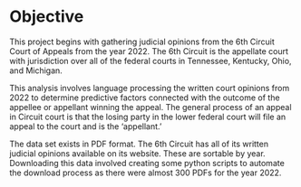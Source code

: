 # Objective

This project begins with gathering judicial opinions from the 6th Circuit Court of Appeals from the year 2022. The 6th Circuit is the appellate court with jurisdiction over all of the federal courts in Tennessee, Kentucky, Ohio, and Michigan.

This analysis involves language processing the written court opinions from 2022 to determine predictive factors connected with the outcome of the appellee or appellant winning the appeal. The general process of an appeal in Circuit court is that the losing party in the lower federal court will file an appeal to the court and is the ‘appellant.’

The data set exists in PDF format. The 6th Circuit has all of its written judicial opinions available on its website. These are sortable by year. Downloading this data involved creating some python scripts to automate the download process as there were almost 300 PDFs for the year 2022.
